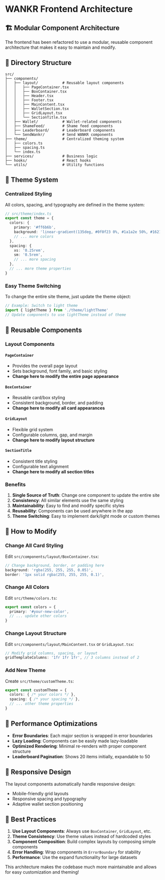 # WANKR Frontend Architecture

## 🏗️ Modular Component Architecture

The frontend has been refactored to use a modular, reusable component architecture that makes it easy to maintain and modify.

## 📁 Directory Structure

```
src/
├── components/
│   ├── layout/           # Reusable layout components
│   │   ├── PageContainer.tsx
│   │   ├── BoxContainer.tsx
│   │   ├── Header.tsx
│   │   ├── Footer.tsx
│   │   ├── MainContent.tsx
│   │   ├── WalletSection.tsx
│   │   ├── GridLayout.tsx
│   │   └── SectionTitle.tsx
│   ├── Wallet/           # Wallet-related components
│   ├── ShameFeed/        # Shame feed components
│   ├── Leaderboard/      # Leaderboard components
│   └── SendWankr/        # Send WANKR components
├── theme/                # Centralized theming system
│   ├── colors.ts
│   ├── spacing.ts
│   └── index.ts
├── services/             # Business logic
├── hooks/                # React hooks
└── utils/                # Utility functions
```

## 🎨 Theme System

### Centralized Styling
All colors, spacing, and typography are defined in the theme system:

```typescript
// src/theme/index.ts
export const theme = {
  colors: {
    primary: '#ff6b6b',
    background: 'linear-gradient(135deg, #0f0f23 0%, #1a1a2e 50%, #16213e 100%)',
    // ... more colors
  },
  spacing: {
    xs: '0.25rem',
    sm: '0.5rem',
    // ... more spacing
  },
  // ... more theme properties
}
```

### Easy Theme Switching
To change the entire site theme, just update the theme object:

```typescript
// Example: Switch to light theme
import { lightTheme } from './theme/lightTheme'
// Update components to use lightTheme instead of theme
```

## 🧩 Reusable Components

### Layout Components

#### `PageContainer`
- Provides the overall page layout
- Sets background, font family, and basic styling
- **Change here to modify the entire page appearance**

#### `BoxContainer`
- Reusable card/box styling
- Consistent background, border, and padding
- **Change here to modify all card appearances**

#### `GridLayout`
- Flexible grid system
- Configurable columns, gap, and margin
- **Change here to modify layout structure**

#### `SectionTitle`
- Consistent title styling
- Configurable text alignment
- **Change here to modify all section titles**

### Benefits

1. **Single Source of Truth**: Change one component to update the entire site
2. **Consistency**: All similar elements use the same styling
3. **Maintainability**: Easy to find and modify specific styles
4. **Reusability**: Components can be used anywhere in the app
5. **Theme Switching**: Easy to implement dark/light mode or custom themes

## 🔧 How to Modify

### Change All Card Styling
Edit `src/components/layout/BoxContainer.tsx`:
```typescript
// Change background, border, or padding here
background: 'rgba(255, 255, 255, 0.05)',
border: '1px solid rgba(255, 255, 255, 0.1)',
```

### Change All Colors
Edit `src/theme/colors.ts`:
```typescript
export const colors = {
  primary: '#your-new-color',
  // ... update other colors
}
```

### Change Layout Structure
Edit `src/components/layout/MainContent.tsx` or `GridLayout.tsx`:
```typescript
// Modify grid columns, spacing, or layout
gridTemplateColumns: '1fr 1fr 1fr', // 3 columns instead of 2
```

### Add New Theme
Create `src/theme/customTheme.ts`:
```typescript
export const customTheme = {
  colors: { /* your colors */ },
  spacing: { /* your spacing */ },
  // ... other theme properties
}
```

## 🚀 Performance Optimizations

- **Error Boundaries**: Each major section is wrapped in error boundaries
- **Lazy Loading**: Components can be easily made lazy-loadable
- **Optimized Rendering**: Minimal re-renders with proper component structure
- **Leaderboard Pagination**: Shows 20 items initially, expandable to 50

## 📱 Responsive Design

The layout components automatically handle responsive design:
- Mobile-friendly grid layouts
- Responsive spacing and typography
- Adaptive wallet section positioning

## 🎯 Best Practices

1. **Use Layout Components**: Always use `BoxContainer`, `GridLayout`, etc.
2. **Theme Consistency**: Use theme values instead of hardcoded styles
3. **Component Composition**: Build complex layouts by composing simple components
4. **Error Handling**: Wrap components in `ErrorBoundary` for stability
5. **Performance**: Use the expand functionality for large datasets

This architecture makes the codebase much more maintainable and allows for easy customization and theming!
